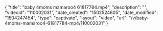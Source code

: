 {
    "title": "baby 4moms mamaroo4 61817784.mp4",
    "description": "",
    "videoid": "110002031",
    "date_created": "1502524605",
    "date_modified": "1504247454",
    "type": "captivate",
    "layout": "video",
    "url": "\/v\/baby-4moms-mamaroo4-61817784-mp4\/110002031"
}